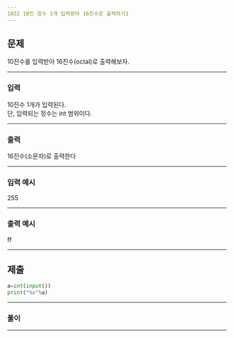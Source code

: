 ```yaml
---
1032 10진 정수 1개 입력받아 16진수로 출력하기1
---
```

문제
---
10진수를 입력받아 16진수(octal)로 출력해보자.

---
### 입력 

10진수 1개가 입력된다.   
단, 입력되는 정수는 int 범위이다.


---
### 출력   

16진수(소문자)로 출력한다

---
### 입력 예시

255

---
### 출력 예시

ff

---
제출
---
```python
a=int(input())
print("%x"%a)
```
---
### 풀이


---
